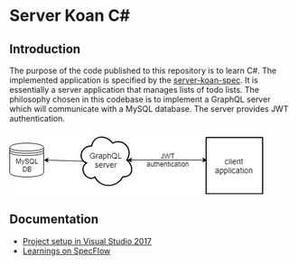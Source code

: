 # Server Koan C# #

## Introduction ##

The purpose of the code published to this repository is to learn C#. The implemented application is specified by the [server-koan-spec](https://github.com/softozor/server-koan-spec). It is essentially a server application that manages lists of todo lists. The philosophy chosen in this codebase is to implement a GraphQL server which will communicate with a MySQL database. The server provides JWT authentication. 

![General application overview](doc/img/ApplicationOverviewDiagram.png)

## Documentation ##

* [Project setup in Visual Studio 2017](doc/ProjectSetup.md)
* [Learnings on SpecFlow](doc/SpecFlowLearnings.md)